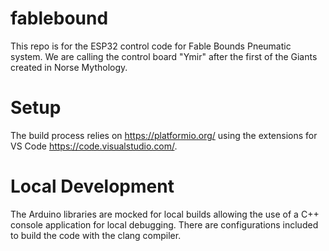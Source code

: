 # fablebound

This repo is for the ESP32 control code for Fable Bounds Pneumatic system. We are calling the control board "Ymir" after the first of the Giants created in Norse Mythology. 

# Setup

The build process relies on https://platformio.org/ using the extensions for VS Code https://code.visualstudio.com/. 

# Local Development

The Arduino libraries are mocked for local builds allowing the use of a C++ console application for local debugging. There are configurations included to build the code with the clang compiler. 
